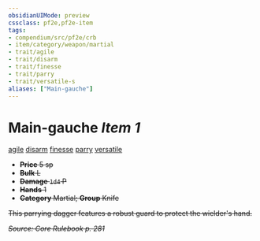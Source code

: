 ```yaml
---
obsidianUIMode: preview
cssclass: pf2e,pf2e-item
tags:
- compendium/src/pf2e/crb
- item/category/weapon/martial
- trait/agile
- trait/disarm
- trait/finesse
- trait/parry
- trait/versatile-s
aliases: ["Main-gauche"]
---
```

# Main-gauche *Item 1*  
[agile](/rules/traits/agile.md)  [disarm](/rules/traits/disarm.md)  [finesse](/rules/traits/finesse.md)  [parry](/rules/traits/parry.md)  [versatile <s>](/rules/traits/versatile.md)  

- **Price** 5 sp
- **Bulk** L
- **Damage** `1d4` P
- **Hands** 1
- **Category** Martial; **Group** Knife 

This parrying dagger features a robust guard to protect the wielder's hand.

*Source: Core Rulebook p. 281*